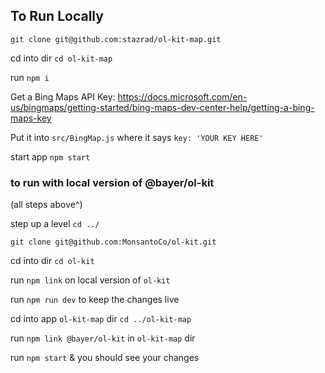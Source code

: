 ## To Run Locally

`git clone git@github.com:stazrad/ol-kit-map.git`

cd into dir `cd ol-kit-map`

run `npm i`

Get a Bing Maps API Key: https://docs.microsoft.com/en-us/bingmaps/getting-started/bing-maps-dev-center-help/getting-a-bing-maps-key

Put it into `src/BingMap.js` where it says `key: 'YOUR KEY HERE'`

start app `npm start`

### to run with local version of @bayer/ol-kit

(all steps above^)

step up a level `cd ../`

`git clone git@github.com:MonsantoCo/ol-kit.git`

cd into dir `cd ol-kit`

run `npm link` on local version of `ol-kit`

run `npm run dev` to keep the changes live

cd into app `ol-kit-map` dir `cd ../ol-kit-map`

run `npm link @bayer/ol-kit` in `ol-kit-map` dir

run `npm start` & you should see your changes

